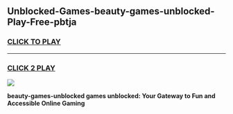 
## Unblocked-Games-beauty-games-unblocked-Play-Free-pbtja
<h3>
<a href="https://premium76.site?title=beauty-games-unblocked&ref=20A">CLICK TO PLAY</a></h3>
<hr>

<h3>
<a href="https://premium76.site?title=beauty-games-unblocked&ref=20A">CLICK 2 PLAY</a>
  
</h3>

<a href="https://premium76.site?title=beauty-games-unblocked&ref=20A"><img src="https://clearcache.store/games.png"></a>


**beauty-games-unblocked games unblocked: Your Gateway to Fun and Accessible Online Gaming**
